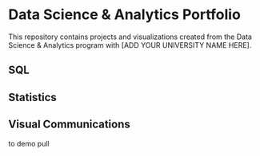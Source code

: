 # Data Science & Analytics Portfolio
This repository contains projects and visualizations created from the Data Science & Analytics program with [ADD YOUR UNIVERSITY NAME HERE].

## SQL

## Statistics

## Visual Communications

to demo pull
